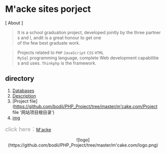 

# M'acke sites porject

[ About ]
>It is a school graduation project, developed jointly by the three partners and I, andit is a great honour to get one of the few best graduate work.

> Projects related to `PHP` `JavaScript` `CSS` `HTML` `MySql` programming language, complete Web development capabilities and uses. `Thinkphp` is the framework.


## directory
1. [Databases](https://github.com/bodii/PHP_Project/tree/master/m'cake.com/Databases '数据库相关目录')
2. [Description](https://github.com/bodii/PHP_Project/tree/master/m'cake.com/Description '网站相关设计文档')
3. [Project file](https://github.com/bodii/PHP_Project/tree/master/m'cake.com/Project file '网站项目根目录')
4. [img](https://github.com/bodii/PHP_Project/tree/master/m'cake.com/Description/img '网站完成后的一些效果图片')


<font color=#999 size=4>click here：</font>[M'acke](http://www.mcake.com '网站地址')

<p align="center">![logo](https://github.com/bodii/PHP_Project/tree/master/m'cake.com/logo.png)</p>
